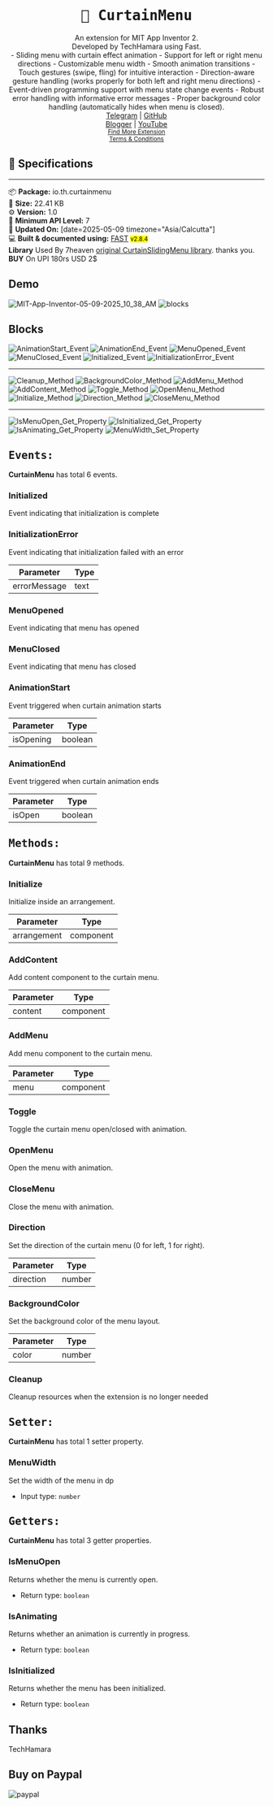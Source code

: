 <div align="center">
<h1><kbd>🧩 CurtainMenu</kbd></h1>
An extension for MIT App Inventor 2.<br>
Developed by TechHamara using Fast.<br>
- Sliding menu with curtain effect animation
- Support for left or right menu directions
- Customizable menu width
- Smooth animation transitions
- Touch gestures (swipe, fling) for intuitive interaction
- Direction-aware gesture handling (works properly for both left and right menu directions)
- Event-driven programming support with menu state change events
- Robust error handling with informative error messages
- Proper background color handling (automatically hides when menu is closed).<br>
  <a href='https://t.me/techhamara91/' target='_blank'>Telegram</a> | <a href='https://github.com/TechHamara/' target='_blank'>GitHub</a><br><a href='https://techhamara.blogspot.com/' target='_blank'>Blogger</a> | <a href='https://m.youtube.com/c/TECHHAMARA?sub_confirmation=1' target='_blank'>YouTube</a><br><a href='https://github.com/TechHamara/Th_Free_Extensions' target='_blank'><small><u>Find More Extension</u></small></a><br><a href='https://github.com/TechHamara/Th_Extensions_List/blob/main/LICENSE.md#terms-and-conditions-for-the-extension' target='_blank'><small><u>Terms & Conditions</u></small></a>
</div>

## 📝 Specifications
* **
📦 **Package:** io.th.curtainmenu<br>
💾 **Size:** 22.41 KB<br>
⚙️ **Version:** 1.0<br>
📱 **Minimum API Level:** 7<br>
📅 **Updated On:** [date=2025-05-09 timezone="Asia/Calcutta"]<br>
💻 **Built & documented using:** [FAST](https://community.appinventor.mit.edu/t/fast-an-efficient-way-to-build-extensions/129103?u=jewel) <small><mark>v2.8.4</mark></small><br>
**Library** Used By 7heaven [original CurtainSlidingMenu library](https://github.com/7heaven/CurtainSlidingMenu). thanks you. <br>
**BUY** On UPI 180rs USD 2$

## Demo

![MIT-App-Inventor-05-09-2025_10_38_AM](https://github.com/user-attachments/assets/27937825-4a4b-49e0-9f90-27b177b604b3)
![blocks](https://github.com/user-attachments/assets/4c8181cd-a1cb-49f1-b0de-98801c3fe376)


## Blocks

![AnimationStart_Event](https://github.com/user-attachments/assets/b1fca2d7-5659-4a4e-86a4-2f40fb80f37a)
![AnimationEnd_Event](https://github.com/user-attachments/assets/79b2f570-63b2-454c-9b5e-bb4b8e1d465f)
![MenuOpened_Event](https://github.com/user-attachments/assets/d83b6c2c-f713-4efc-a92b-f9c23222235c)
![MenuClosed_Event](https://github.com/user-attachments/assets/cce11951-141e-4f8e-a142-6a08f0496553)
![Initialized_Event](https://github.com/user-attachments/assets/bf8caf8f-f5c0-4b26-acd6-2db3c8fb7edf)
![InitializationError_Event](https://github.com/user-attachments/assets/b0dd743f-fbe1-4183-85cb-e4059a841ffc)

-----

![Cleanup_Method](https://github.com/user-attachments/assets/af01bc28-f554-4e4a-909e-ebcfb78b2f1f)
![BackgroundColor_Method](https://github.com/user-attachments/assets/5cbad097-505a-44c6-9941-e4e2c6a68d7b)
![AddMenu_Method](https://github.com/user-attachments/assets/c3c6892a-7367-48cf-8e58-7172dd48e318)
![AddContent_Method](https://github.com/user-attachments/assets/ad0e8f4b-9d4a-4ff4-a174-a23540597792)
![Toggle_Method](https://github.com/user-attachments/assets/7988def9-3a41-4e8d-b573-c8ca34114750)
![OpenMenu_Method](https://github.com/user-attachments/assets/bc7d5835-6461-4b3e-a578-245bd9760635)
![Initialize_Method](https://github.com/user-attachments/assets/cb280095-3c2e-4cbd-8ca1-c73f16110cf9)
![Direction_Method](https://github.com/user-attachments/assets/d220fa90-806a-47bf-8271-b74526e304c5)
![CloseMenu_Method](https://github.com/user-attachments/assets/58b9b20f-f85f-4184-a6d1-0275b739d9dc)

-----

![IsMenuOpen_Get_Property](https://github.com/user-attachments/assets/2e47fdab-cb60-4bbe-aa99-c5358972bfd3)
![IsInitialized_Get_Property](https://github.com/user-attachments/assets/dfdc3f39-8b39-49cd-8859-4de0fd5af06b)
![IsAnimating_Get_Property](https://github.com/user-attachments/assets/0d5f846d-f972-4e34-a3ff-f9360dfcbac4)
![MenuWidth_Set_Property](https://github.com/user-attachments/assets/bd6b5328-19f6-4a3c-8805-3863afc7d44e)


## <kbd>Events:</kbd>
**CurtainMenu** has total 6 events.

### Initialized
Event indicating that initialization is complete

### InitializationError
Event indicating that initialization failed with an error

| Parameter | Type
| - | - |
| errorMessage | text

### MenuOpened
Event indicating that menu has opened

### MenuClosed
Event indicating that menu has closed

### AnimationStart
Event triggered when curtain animation starts

| Parameter | Type
| - | - |
| isOpening | boolean

### AnimationEnd
Event triggered when curtain animation ends

| Parameter | Type
| - | - |
| isOpen | boolean

## <kbd>Methods:</kbd>
**CurtainMenu** has total 9 methods.

### Initialize
Initialize inside an arrangement.

| Parameter | Type
| - | - |
| arrangement | component

### AddContent
Add content component to the curtain menu.

| Parameter | Type
| - | - |
| content | component

### AddMenu
Add menu component to the curtain menu.

| Parameter | Type
| - | - |
| menu | component

### Toggle
Toggle the curtain menu open/closed with animation.

### OpenMenu
Open the menu with animation.

### CloseMenu
Close the menu with animation.

### Direction
Set the direction of the curtain menu (0 for left, 1 for right).

| Parameter | Type
| - | - |
| direction | number

### BackgroundColor
Set the background color of the menu layout.

| Parameter | Type
| - | - |
| color | number

### Cleanup
Cleanup resources when the extension is no longer needed

## <kbd>Setter:</kbd>
**CurtainMenu** has total 1 setter property.

### MenuWidth
Set the width of the menu in dp

* Input type: `number`

## <kbd>Getters:</kbd>
**CurtainMenu** has total 3 getter properties.

### IsMenuOpen
Returns whether the menu is currently open.

* Return type: `boolean`

### IsAnimating
Returns whether an animation is currently in progress.

* Return type: `boolean`

### IsInitialized
Returns whether the menu has been initialized.

* Return type: `boolean`

## Thanks
TechHamara

## Buy on Paypal

![paypal](https://github.com/user-attachments/assets/1fca8193-8814-44c8-9aec-813436fda7ef)

